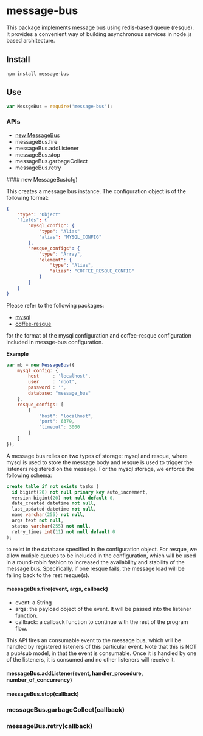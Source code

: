 message-bus
===========

This package implements message bus using redis-based queue (resque).  It provides a convenient way of building asynchronous services in node.js based architecture.

## Install

```text
npm install message-bus
```

## Use

```js
var MessgeBus = require('message-bus');
```

### APIs

* [new MessageBus](#new-Message)
* messageBus.fire
* messageBus.addListener
* messageBus.stop
* messageBus.garbageCollect
* messageBus.retry

<a name='new-Message'/>
#### new MessageBus(cfg)

This creates a message bus instance.  The configuration object is of the following format:

```json
{
    "type": "Object"
    "fields": {
        "mysql_config": {
            "type": "Alias"
            "alias": "MYSQL_CONFIG"
        },
        "resque_configs": {
            "type": "Array",
            "element": {
                "type": "Alias",
                "alias": "COFFEE_RESQUE_CONFIG"
            }
        }
    }
}
```

Please refer to the following packages:

* [mysql](https://www.npmjs.org/package/mysql)
* [coffee-resque](https://www.npmjs.org/package/coffee-resque)

for the format of the mysql configuration and coffee-resque configuration included in messge-bus configuration.

__Example__
```js
var mb = new MessageBus({
    mysql_config: {
        host     : 'localhost',
        user     : 'root',
        password : '',
        database: "message_bus"
    },
    resque_configs: [
        {
            "host": "localhost",
            "port": 6379,
            "timeout": 3000
        }
    ]
});
```

A message bus relies on two types of storage: mysql and resque, where mysql is used to store the message body and resque is used to trigger the listeners registered on the message.  For the mysql storage, we enforce the following schema:

```sql
create table if not exists tasks (
  id bigint(20) not null primary key auto_increment,
  version bigint(20) not null default 0,
  date_created datetime not null,
  last_updated datetime not null,
  name varchar(255) not null,
  args text not null,
  status varchar(255) not null,
  retry_times int(11) not null default 0
);
```

to exist in the database specified in the configuration object.  For resque, we allow muliple queues to be included in the configuration, which will be used in a round-robin fashion to increased the availability and stability of the message bus.  Specifically, if one resque fails, the message load will be falling back to the rest resque(s).

#### messageBus.fire(event, args, callback)

* event: a String
* args: the payload object of the event.  It will be passed into the listener function.
* callback: a callback function to continue with the rest of the program flow.

This API fires an consumable event to the message bus, which will be handled by registered listeners of this particular event.  Note that this is NOT a pub/sub model, in that the event is consumable.  Once it is handled by one of the listeners, it is consumed and no other listeners will receive it.

#### messageBus.addListener(event, handler_procedure, number_of_concurrency)

#### messageBus.stop(callback)

### messageBus.garbageCollect(callback)

### messageBus.retry(callback)

### 
